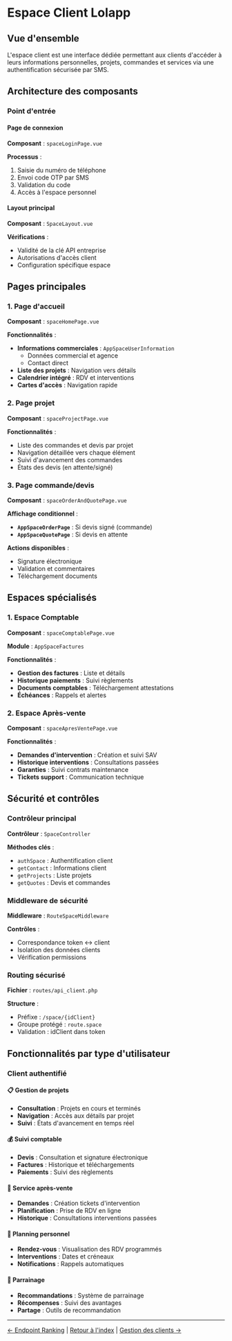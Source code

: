 # Espace Client Lolapp

## Vue d'ensemble

L'espace client est une interface dédiée permettant aux clients d'accéder à leurs informations personnelles, projets, commandes et services via une authentification sécurisée par SMS.

## Architecture des composants

### Point d'entrée

#### Page de connexion

**Composant** : `spaceLoginPage.vue`

**Processus** :

1. Saisie du numéro de téléphone
2. Envoi code OTP par SMS
3. Validation du code
4. Accès à l'espace personnel

#### Layout principal

**Composant** : `SpaceLayout.vue`

**Vérifications** :

* Validité de la clé API entreprise
* Autorisations d'accès client
* Configuration spécifique espace

## Pages principales

### 1. Page d'accueil

**Composant** : `spaceHomePage.vue`

**Fonctionnalités** :

* **Informations commerciales** : `AppSpaceUserInformation`
  * Données commercial et agence
  * Contact direct
* **Liste des projets** : Navigation vers détails
* **Calendrier intégré** : RDV et interventions
* **Cartes d'accès** : Navigation rapide

### 2. Page projet

**Composant** : `spaceProjectPage.vue`

**Fonctionnalités** :

* Liste des commandes et devis par projet
* Navigation détaillée vers chaque élément
* Suivi d'avancement des commandes
* États des devis (en attente/signé)

### 3. Page commande/devis

**Composant** : `spaceOrderAndQuotePage.vue`

**Affichage conditionnel** :

* **`AppSpaceOrderPage`** : Si devis signé (commande)
* **`AppSpaceQuotePage`** : Si devis en attente

**Actions disponibles** :

* Signature électronique
* Validation et commentaires
* Téléchargement documents

## Espaces spécialisés

### 1. Espace Comptable

**Composant** : `spaceComptablePage.vue`

**Module** : `AppSpaceFactures`

**Fonctionnalités** :

* **Gestion des factures** : Liste et détails
* **Historique paiements** : Suivi règlements
* **Documents comptables** : Téléchargement attestations
* **Échéances** : Rappels et alertes

### 2. Espace Après-vente

**Composant** : `spaceApresVentePage.vue`

**Fonctionnalités** :

* **Demandes d'intervention** : Création et suivi SAV
* **Historique interventions** : Consultations passées
* **Garanties** : Suivi contrats maintenance
* **Tickets support** : Communication technique

## Sécurité et contrôles

### Contrôleur principal

**Contrôleur** : `SpaceController`

**Méthodes clés** :

* `authSpace` : Authentification client
* `getContact` : Informations client
* `getProjects` : Liste projets
* `getQuotes` : Devis et commandes

### Middleware de sécurité

**Middleware** : `RouteSpaceMiddleware`

**Contrôles** :

* Correspondance token ↔ client
* Isolation des données clients
* Vérification permissions

### Routing sécurisé

**Fichier** : `routes/api_client.php`

**Structure** :

* Préfixe : `/space/{idClient}`
* Groupe protégé : `route.space`
* Validation : idClient dans token

## Fonctionnalités par type d'utilisateur

### Client authentifié

#### 📋 Gestion de projets

* **Consultation** : Projets en cours et terminés
* **Navigation** : Accès aux détails par projet
* **Suivi** : États d'avancement en temps réel

#### 💰 Suivi comptable

* **Devis** : Consultation et signature électronique
* **Factures** : Historique et téléchargements
* **Paiements** : Suivi des règlements

#### 🔧 Service après-vente

* **Demandes** : Création tickets d'intervention
* **Planification** : Prise de RDV en ligne
* **Historique** : Consultations interventions passées

#### 📅 Planning personnel

* **Rendez-vous** : Visualisation des RDV programmés
* **Interventions** : Dates et créneaux
* **Notifications** : Rappels automatiques

#### 👥 Parrainage

* **Recommandations** : Système de parrainage
* **Récompenses** : Suivi des avantages
* **Partage** : Outils de recommandation

***

[← Endpoint Ranking](ranking.md) | [Retour à l'index](README.md) | [Gestion des clients →](clients.md)
